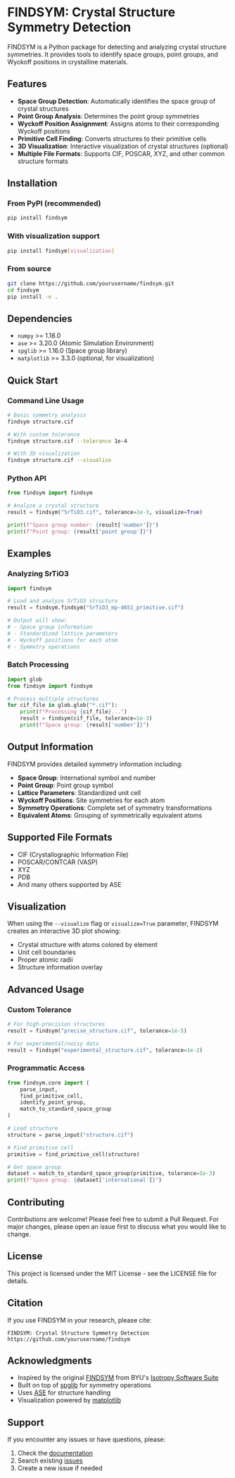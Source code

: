 # FINDSYM: Crystal Structure Symmetry Detection

FINDSYM is a Python package for detecting and analyzing crystal structure symmetries. It provides tools to identify space groups, point groups, and Wyckoff positions in crystalline materials.

## Features

- **Space Group Detection**: Automatically identifies the space group of crystal structures
- **Point Group Analysis**: Determines the point group symmetries
- **Wyckoff Position Assignment**: Assigns atoms to their corresponding Wyckoff positions
- **Primitive Cell Finding**: Converts structures to their primitive cells
- **3D Visualization**: Interactive visualization of crystal structures (optional)
- **Multiple File Formats**: Supports CIF, POSCAR, XYZ, and other common structure formats

## Installation

### From PyPI (recommended)

```bash
pip install findsym
```

### With visualization support

```bash
pip install findsym[visualization]
```

### From source

```bash
git clone https://github.com/yourusername/findsym.git
cd findsym
pip install -e .
```

## Dependencies

- `numpy` >= 1.18.0
- `ase` >= 3.20.0 (Atomic Simulation Environment)
- `spglib` >= 1.16.0 (Space group library)
- `matplotlib` >= 3.3.0 (optional, for visualization)

## Quick Start

### Command Line Usage

```bash
# Basic symmetry analysis
findsym structure.cif

# With custom tolerance
findsym structure.cif --tolerance 1e-4

# With 3D visualization
findsym structure.cif --visualize
```

### Python API

```python
from findsym import findsym

# Analyze a crystal structure
result = findsym("SrTiO3.cif", tolerance=1e-3, visualize=True)

print(f"Space group number: {result['number']}")
print(f"Point group: {result['point group']}")
```

## Examples

### Analyzing SrTiO3

```python
import findsym

# Load and analyze SrTiO3 structure
result = findsym.findsym("SrTiO3_mp-4651_primitive.cif")

# Output will show:
# - Space group information
# - Standardized lattice parameters
# - Wyckoff positions for each atom
# - Symmetry operations
```

### Batch Processing

```python
import glob
from findsym import findsym

# Process multiple structures
for cif_file in glob.glob("*.cif"):
    print(f"Processing {cif_file}...")
    result = findsym(cif_file, tolerance=1e-3)
    print(f"Space group: {result['number']}")
```

## Output Information

FINDSYM provides detailed symmetry information including:

- **Space Group**: International symbol and number
- **Point Group**: Point group symbol
- **Lattice Parameters**: Standardized unit cell
- **Wyckoff Positions**: Site symmetries for each atom
- **Symmetry Operations**: Complete set of symmetry transformations
- **Equivalent Atoms**: Grouping of symmetrically equivalent atoms

## Supported File Formats

- CIF (Crystallographic Information File)
- POSCAR/CONTCAR (VASP)
- XYZ
- PDB
- And many others supported by ASE

## Visualization

When using the `--visualize` flag or `visualize=True` parameter, FINDSYM creates an interactive 3D plot showing:

- Crystal structure with atoms colored by element
- Unit cell boundaries
- Proper atomic radii
- Structure information overlay

## Advanced Usage

### Custom Tolerance

```python
# For high-precision structures
result = findsym("precise_structure.cif", tolerance=1e-5)

# For experimental/noisy data
result = findsym("experimental_structure.cif", tolerance=1e-2)
```

### Programmatic Access

```python
from findsym.core import (
    parse_input,
    find_primitive_cell,
    identify_point_group,
    match_to_standard_space_group
)

# Load structure
structure = parse_input("structure.cif")

# Find primitive cell
primitive = find_primitive_cell(structure)

# Get space group
dataset = match_to_standard_space_group(primitive, tolerance=1e-3)
print(f"Space group: {dataset['international']}")
```

## Contributing

Contributions are welcome! Please feel free to submit a Pull Request. For major changes, please open an issue first to discuss what you would like to change.

## License

This project is licensed under the MIT License - see the LICENSE file for details.

## Citation

If you use FINDSYM in your research, please cite:

```
FINDSYM: Crystal Structure Symmetry Detection
https://github.com/yourusername/findsym
```

## Acknowledgments

- Inspired by the original [FINDSYM](https://stokes.byu.edu/iso/findsymform.php) from BYU's [Isotropy Software Suite](https://stokes.byu.edu/iso/isotropy.php)
- Built on top of [spglib](https://spglib.github.io/spglib/) for symmetry operations
- Uses [ASE](https://wiki.fysik.dtu.dk/ase/) for structure handling
- Visualization powered by [matplotlib](https://matplotlib.org/)

## Support

If you encounter any issues or have questions, please:

1. Check the [documentation](https://github.com/yourusername/findsym)
2. Search existing [issues](https://github.com/yourusername/findsym/issues)
3. Create a new issue if needed
